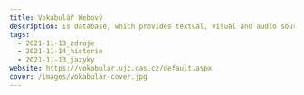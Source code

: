 ```yaml
---
title: Vokabulář Webový
description: Is database, which provides textual, visual and audio sources of historical Czech.
tags:
  - 2021-11-13_zdroje
  - 2021-11-14_historie
  - 2021-11-13_jazyky
website: https://vokabular.ujc.cas.cz/default.aspx
cover: /images/vokabular-cover.jpg
---
```


